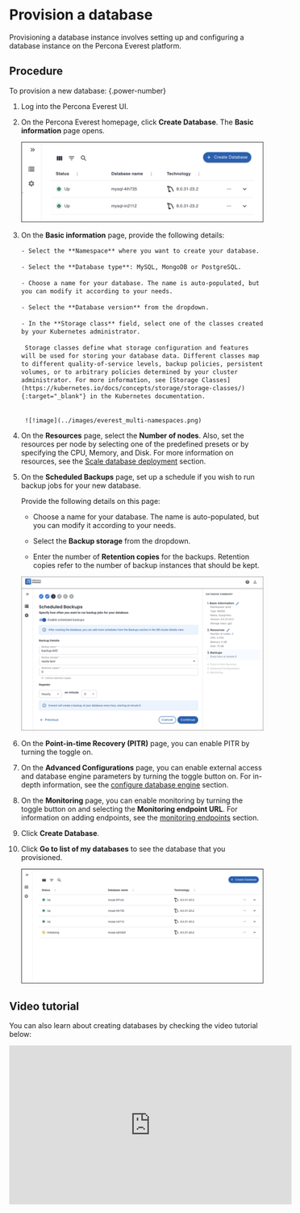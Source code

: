 # Provision a database

Provisioning a database instance involves setting up and configuring a database instance on the Percona Everest platform.

## Procedure

To provision a new database:
{.power-number}

1. Log into the Percona Everest UI.

2. On the Percona Everest homepage, click **Create Database**. The **Basic information** page opens.

    ![!image](../images/everest_db_provision.png)

3. On the **Basic information** page, provide the following details:

       - Select the **Namespace** where you want to create your database.

       - Select the **Database type**: MySQL, MongoDB or PostgreSQL.

       - Choose a name for your database. The name is auto-populated, but you can modify it according to your needs.

       - Select the **Database version** from the dropdown.

       - In the **Storage class** field, select one of the classes created by your Kubernetes administrator. 
       
        Storage classes define what storage configuration and features will be used for storing your database data. Different classes map to different quality-of-service levels, backup policies, persistent volumes, or to arbitrary policies determined by your cluster administrator. For more information, see [Storage Classes](https://kubernetes.io/docs/concepts/storage/storage-classes/){:target="_blank"} in the Kubernetes documentation. 


        ![!image](../images/everest_multi-namespaces.png)

5. On the **Resources** page, select the **Number of nodes**. Also, set the resources per node by selecting one of the predefined presets or by specifying the CPU, Memory, and Disk. For more information on resources, see the [Scale database deployment](../use/scaling.md) section.

6. On the **Scheduled Backups** page, set up a schedule if you wish to run backup jobs for your new database. 

    Provide the following details on this page:

      - Choose a name for your database. The name is auto-populated, but you can modify it according to your needs.
    
      - Select the **Backup storage** from the dropdown.
    
      - Enter the number of **Retention copies** for the backups. Retention copies refer to the number of backup instances that should be kept.

    ![!image](../images/everest_scheduled_backups.png)    

7. On the **Point-in-time Recovery (PITR)** page, you can enable PITR by turning the toggle on.

8. On the **Advanced Configurations** page, you can enable external access and database engine parameters by turning the toggle button on. For in-depth information, see the [configure database engine](../configure/db_engine_config.md) section.

9. On the **Monitoring** page, you can enable monitoring by turning the toggle button on and selecting the **Monitoring endpoint URL**. For information on adding endpoints, see the [monitoring endpoints](../use/monitor_endpoints.md) section.

10. Click **Create Database**.

11. Click **Go to list of my databases** to see the database that you provisioned.

    ![!image](../images/everest_provisioned_db.png)

## Video tutorial

You can also learn about creating databases by checking the video tutorial below:

<iframe width="560" height="315" src="https://www.youtube.com/embed/Oq1XKB8VXUk?si=JBLVJ9zBfpHGxL2I" title="YouTube video player" frameborder="0" allow="accelerometer; autoplay; clipboard-write; encrypted-media; gyroscope; picture-in-picture; web-share" allowfullscreen></iframe>
